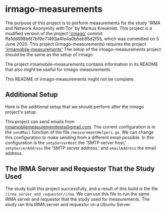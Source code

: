 # irmago-measurements

The purpose of this project is to perform measurements for the study 'IRMA and Network Anonymity with Tor' by Markus Kreukniet. This project is a modified version of the project ['irmago'](https://github.com/privacybydesign/irmago) commit ffa1dd898b6f7bf9e71493a4fe4a0b5eb95d2f55, which was committed on 5 June 2020. This project (irmago-measurements) requires the project ['irmamobile-measurements'](https://github.com/markuskreukniet/irmamobile-measurements) The setup of the irmago-measurements project should be the same as the setup of irmago.

The project irmamobile-measurements contains information in its README that also might be useful for irmago-measurements.

This README of irmago-measurements might not be complete.

## Additional Setup

Here is the additional setup that we should perform after the irmago project's setup.

This project can send emails from irmamobilemeasurementtests@gmail.com. The current configuration is in the `sendMail` function of the file `/measurementHelpers.go`. We can change this configuration to make sending from a different email possible. In this configuration is the `smtpServerHost` the 'SMTP server host,' `smtpServerAddress` the 'SMTP server address,' and `emailAddress` the email address.

## The IRMA Server and Requestor That the Study Used

The study built this project successfully, and a result of this build is the file `/irma_server_and_requestor/irma`. We can use this file to run the same IRMA server and requestor that the study used for measurements. The study ran this IRMA server and requestor on a Ubuntu Server.
